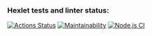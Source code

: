 ### Hexlet tests and linter status:
[![Actions Status](https://github.com/kativanova/frontend-project-lvl1/workflows/hexlet-check/badge.svg)](https://github.com/kativanova/frontend-project-lvl1/actions)
[![Maintainability](https://api.codeclimate.com/v1/badges/a99a88d28ad37a79dbf6/maintainability)](https://codeclimate.com/github/codeclimate/codeclimate/maintainability)
[![Node.js CI](https://github.com/kativanova/frontend-project-lvl1/actions/workflows/node.js.yml/badge.svg)](https://github.com/kativanova/frontend-project-lvl1/actions/workflows/node.js.yml)